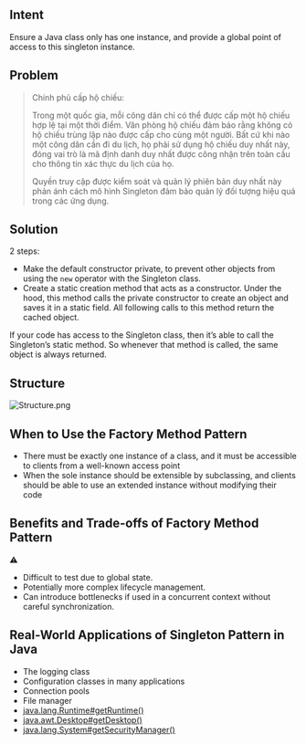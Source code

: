 ## Intent

Ensure a Java class only has one instance, and provide a global point of access to this singleton instance.

## Problem

> Chính phủ cấp hộ chiếu:
>
> Trong một quốc gia, mỗi công dân chỉ có thể được cấp một hộ chiếu hợp lệ tại một thời điểm.
Văn phòng hộ chiếu đảm bảo rằng không có hộ chiếu trùng lặp nào được cấp cho cùng một người.
Bất cứ khi nào một công dân cần đi du lịch, họ phải sử dụng hộ chiếu duy nhất này, đóng vai trò là mã định danh duy nhất được công nhận trên toàn cầu cho thông tin xác thực du lịch của họ.
> 
> Quyền truy cập được kiểm soát và quản lý phiên bản duy nhất này phản ánh cách mô hình Singleton đảm bảo quản lý đối tượng hiệu quả trong các ứng dụng.

## Solution
2 steps:

- Make the default constructor private, to prevent other objects from using the `new` operator with the Singleton class.
- Create a static creation method that acts as a constructor. Under the hood, this method calls the private constructor to create an object and saves it in a static field. All following calls to this method return the cached object.

If your code has access to the Singleton class, then it’s able to call the Singleton’s static method. So whenever that method is called, the same object is always returned.

## Structure

![Structure.png](https://refactoring.guru/images/patterns/diagrams/singleton/structure-en-1.5x.png)

## When to Use the Factory Method Pattern

* There must be exactly one instance of a class, and it must be accessible to clients from a well-known access point
* When the sole instance should be extensible by subclassing, and clients should be able to use an extended instance without modifying their code

## Benefits and Trade-offs of Factory Method Pattern

⚠️
* Difficult to test due to global state.
* Potentially more complex lifecycle management.
* Can introduce bottlenecks if used in a concurrent context without careful synchronization.

## Real-World Applications of Singleton Pattern in Java

* The logging class
* Configuration classes in many applications
* Connection pools
* File manager
* [java.lang.Runtime#getRuntime()](http://docs.oracle.com/javase/8/docs/api/java/lang/Runtime.html#getRuntime%28%29)
* [java.awt.Desktop#getDesktop()](http://docs.oracle.com/javase/8/docs/api/java/awt/Desktop.html#getDesktop--)
* [java.lang.System#getSecurityManager()](http://docs.oracle.com/javase/8/docs/api/java/lang/System.html#getSecurityManager--)
